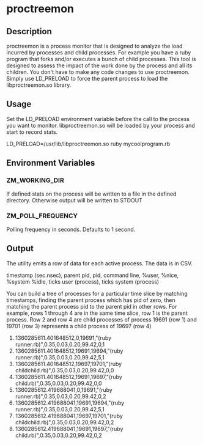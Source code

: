 proctreemon
======

Description
--------------------------
proctreemon is a process monitor that is designed to analyze the load incurred
by processes and child processes. For example you have a ruby program that
forks and/or executes a bunch of child processes.  This tool is designed to
assess the impact of the work done by the process and all its children. You don't
have to make any code changes to use proctreemon.  Simply use LD_PRELOAD to force the
parent process to load the libproctreemon.so library.  

Usage
------------------------------
Set the LD_PRELOAD environment variable before the call to the
process you want to monitor.  libproctreemon.so will be loaded by
your process and start to record stats.  

LD_PRELOAD=/usr/lib/libproctreemon.so ruby mycoolprogram.rb

Environment Variables
-------------------------------
### ZM_WORKING_DIR
If defined stats on the process will be written to a file in the defined directory. Otherwise
output will be written to STDOUT
### ZM_POLL_FREQUENCY
Polling frequency in seconds.  Defaults to 1 second.


Output
----------------------------------
The utility emits a row of data for each active process.  The data is in CSV.

timestamp (sec.nsec), parent pid, pid, command line, %user, %nice, %system %idle, ticks user (process), ticks system (process)

You can build a tree of processes for a particular time slice by matching timestamps, finding the parent process
which has pid of zero, then matching the parent process pid to the parent pid in other rows.
For example, rows 1 through 4 are in the same time slice, row 1 is the parent process. Row 2
and row 4 are child processes of process 19691 (row 1) and 19701 (row 3) represents
a child process of 19697 (row 4)

1. 1360285611.401648512,0,19691,"(ruby runner.rb)",0.35,0.03,0.20,99.42,0,1
2. 1360285611.401648512,19691,19694,"(ruby runner.rb)",0.35,0.03,0.20,99.42,5,1
3. 1360285611.401648512,19697,19701,"(ruby childchild.rb)",0.35,0.03,0.20,99.42,0,0
4. 1360285611.401648512,19691,19697,"(ruby child.rb)",0.35,0.03,0.20,99.42,0,0
5. 1360285612.419688041,0,19691,"(ruby runner.rb)",0.35,0.03,0.20,99.42,0,2
6. 1360285612.419688041,19691,19694,"(ruby runner.rb)",0.35,0.03,0.20,99.42,5,1
7. 1360285612.419688041,19697,19701,"(ruby childchild.rb)",0.35,0.03,0.20,99.42,0,2
8. 1360285612.419688041,19691,19697,"(ruby child.rb)",0.35,0.03,0.20,99.42,0,2
